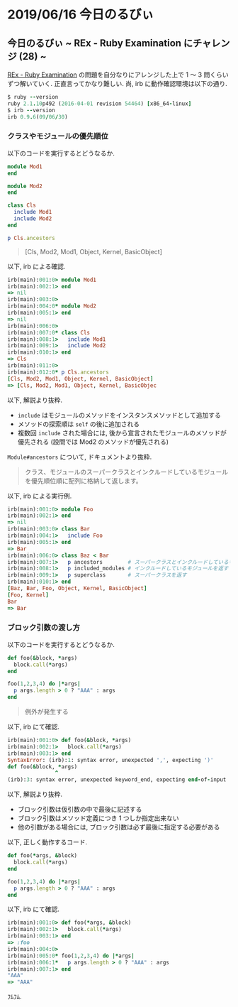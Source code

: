 # 2019/06/16 今日のるびぃ

## 今日のるびぃ ~ REx - Ruby Examination にチャレンジ (28) ~

[REx - Ruby Examination](https://rex.libertyfish.co.jp/) の問題を自分なりにアレンジした上で 1 〜 3 問くらいずつ解いていく. 正直言ってかなり難しい. 尚, irb に動作確認環境は以下の通り.

```ruby
$ ruby --version
ruby 2.1.10p492 (2016-04-01 revision 54464) [x86_64-linux]
$ irb --version
irb 0.9.6(09/06/30)
```

### クラスやモジュールの優先順位

以下のコードを実行するとどうなるか.

```ruby
module Mod1
end

module Mod2
end

class Cls
  include Mod1
  include Mod2
end

p Cls.ancestors
```

> [Cls, Mod2, Mod1, Object, Kernel, BasicObject]

以下, irb による確認.

```ruby
irb(main):001:0> module Mod1
irb(main):002:1> end
=> nil
irb(main):003:0> 
irb(main):004:0* module Mod2
irb(main):005:1> end
=> nil
irb(main):006:0> 
irb(main):007:0* class Cls
irb(main):008:1>   include Mod1
irb(main):009:1>   include Mod2
irb(main):010:1> end
=> Cls
irb(main):011:0> 
irb(main):012:0* p Cls.ancestors
[Cls, Mod2, Mod1, Object, Kernel, BasicObject]
=> [Cls, Mod2, Mod1, Object, Kernel, BasicObjec
```

以下, 解説より抜粋.

* `include` はモジュールのメソッドをインスタンスメソッドとして追加する
* メソッドの探索順は `self` の後に追加される
* 複数回 `include` された場合には, 後から宣言されたモジュールのメソッドが優先される (設問では Mod2 のメソッドが優先される)

`Module#ancestors` について, ドキュメントより抜粋.

> クラス、モジュールのスーパークラスとインクルードしているモジュールを優先順位順に配列に格納して返します。

以下, irb による実行例.

```ruby
irb(main):001:0> module Foo
irb(main):002:1> end
=> nil
irb(main):003:0> class Bar
irb(main):004:1>   include Foo
irb(main):005:1> end
=> Bar
irb(main):006:0> class Baz < Bar
irb(main):007:1>   p ancestors        # スーパークラスとインクルードしているモジュールの優先順位を返す
irb(main):008:1>   p included_modules # インクルードしているモジュールを返す
irb(main):009:1>   p superclass       # スーパークラスを返す
irb(main):010:1> end
[Baz, Bar, Foo, Object, Kernel, BasicObject]
[Foo, Kernel]
Bar
=> Bar
```

### ブロック引数の渡し方

以下のコードを実行するとどうなるか.

```ruby
def foo(&block, *args)
  block.call(*args)
end

foo(1,2,3,4) do |*args|
  p args.length > 0 ? "AAA" : args
end
```

> 例外が発生する

以下, irb にて確認.

```ruby
irb(main):001:0> def foo(&block, *args)
irb(main):002:1>   block.call(*args)
irb(main):003:1> end
SyntaxError: (irb):1: syntax error, unexpected ',', expecting ')'
def foo(&block, *args)
               ^
(irb):3: syntax error, unexpected keyword_end, expecting end-of-input
```

以下, 解説より抜粋.

* ブロック引数は仮引数の中で最後に記述する
* ブロック引数はメソッド定義につき 1 つしか指定出来ない
* 他の引数がある場合には, ブロック引数は必ず最後に指定する必要がある

以下, 正しく動作するコード.

```ruby
def foo(*args, &block)
  block.call(*args)
end

foo(1,2,3,4) do |*args|
  p args.length > 0 ? "AAA" : args
end
```

以下, irb にて確認.

```ruby
irb(main):001:0> def foo(*args, &block)
irb(main):002:1>   block.call(*args)
irb(main):003:1> end
=> :foo
irb(main):004:0> 
irb(main):005:0* foo(1,2,3,4) do |*args|
irb(main):006:1*   p args.length > 0 ? "AAA" : args
irb(main):007:1> end
"AAA"
=> "AAA"
```

ﾌﾑﾌﾑ.
